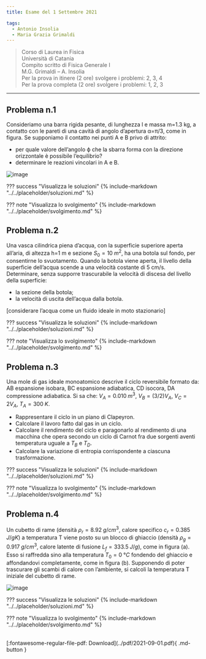 ```yaml
---
title: Esame del 1 Settembre 2021

tags:
  - Antonio Insolia
  - Maria Grazia Grimaldi
---
```


>Corso di Laurea in Fisica <br>
Università di Catania <br>
Compito scritto di Fisica Generale I <br>
M.G. Grimaldi – A. Insolia <br>
Per la prova in itinere (2 ore) svolgere i problemi: 2, 3, 4 <br>
Per la prova completa (2 ore) svolgere i problemi: 1, 2, 3 <br>

---

## Problema n.1
Consideriamo una barra rigida pesante, di lunghezza l e massa m=1.3 kg, a contatto con le pareti di una cavità di angolo d’apertura α=π/3, come in figura. Se supponiamo il contatto nei punti A e B privo di attrito: 

- per quale valore dell’angolo ϕ che la sbarra forma con la direzione orizzontale è possibile l’equilibrio? 
- determinare le reazioni vincolari in A e B.

![image](https://user-images.githubusercontent.com/77018886/153406939-4228c5df-71f5-456e-b2a4-0f70fbd8e084.png)

??? success "Visualizza le soluzioni"
    {% include-markdown "../../placeholder/soluzioni.md" %}

??? note "Visualizza lo svolgimento"
    {% include-markdown "../../placeholder/svolgimento.md" %}

## Problema n.2
Una vasca cilindrica piena d’acqua, con la superficie superiore aperta all’aria, di altezza h=1 m e sezione $S_0=10 \; m^2$, ha una botola sul fondo, per consentirne lo svuotamento. Quando la botola viene aperta, il livello della superficie dell’acqua scende a una velocità costante di 5 cm/s. Determinare, senza supporre trascurabile la velocità di discesa del livello della superficie: 

- la sezione della botola;
- la velocità di uscita dell’acqua dalla botola.

[considerare l’acqua come un fluido ideale in moto stazionario]

??? success "Visualizza le soluzioni"
    {% include-markdown "../../placeholder/soluzioni.md" %}

??? note "Visualizza lo svolgimento"
    {% include-markdown "../../placeholder/svolgimento.md" %}

## Problema n.3
Una mole di gas ideale monoatomico descrive il ciclo reversibile formato da: AB espansione isobara, BC espansione adiabatica, CD isocora, DA compressione adiabatica. Si sa che: $V_A=0.010 \; m^3$, $V_B=(3/2)V_A$, $V_C=2V_A$, $T_A=300 \; K$. 

- Rappresentare il ciclo in un piano di Clapeyron.
- Calcolare il lavoro fatto dal gas in un ciclo.
- Calcolare il rendimento del ciclo e paragonarlo al rendimento di una macchina che opera secondo un ciclo di Carnot fra due sorgenti aventi temperatura uguale a $T_B$ e $T_D$.
- Calcolare la variazione di entropia corrispondente a ciascuna trasformazione.

??? success "Visualizza le soluzioni"
    {% include-markdown "../../placeholder/soluzioni.md" %}

??? note "Visualizza lo svolgimento"
    {% include-markdown "../../placeholder/svolgimento.md" %}

## Problema n.4
Un cubetto di rame (densità $ρ_r=8.92 \; g/cm^3$, calore specifico $c_r=0.385 \; J/gK$) a temperatura T viene posto su un blocco di ghiaccio (densità $ρ_g=0.917 \; g/cm^3$, calore latente di fusione $L_f=333.5 \; J/g$), come in figura (a). Esso si raffredda sino alla temperatura $T_0=0 \; °C$ fondendo del ghiaccio e affondandovi completamente, come in figura (b). Supponendo di poter trascurare gli scambi di calore con l’ambiente, si calcoli la temperatura T iniziale del cubetto di rame.

![image](https://user-images.githubusercontent.com/77018886/153406985-a952c026-0f03-4f42-939d-98ee45bfc117.png)

??? success "Visualizza le soluzioni"
    {% include-markdown "../../placeholder/soluzioni.md" %}

??? note "Visualizza lo svolgimento"
    {% include-markdown "../../placeholder/svolgimento.md" %}

<br>
[:fontawesome-regular-file-pdf: Download](../pdf/2021-09-01.pdf){ .md-button }
